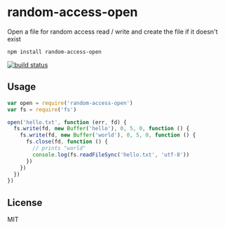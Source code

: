 # random-access-open

Open a file for random access read / write and create the file if it doesn't exist

```
npm install random-access-open
```

[![build status](http://img.shields.io/travis/mafintosh/random-access-open.svg?style=flat)](http://travis-ci.org/mafintosh/random-access-open)

## Usage

``` js
var open = require('random-access-open')
var fs = require('fs')

open('hello.txt', function (err, fd) {
  fs.write(fd, new Buffer('hello'), 0, 5, 0, function () {
    fs.write(fd, new Buffer('world'), 0, 5, 0, function () {
      fs.close(fd, function () {
        // prints "world"
        console.log(fs.readFileSync('hello.txt', 'utf-8'))
      })
    })
  })
})
```

## License

MIT
